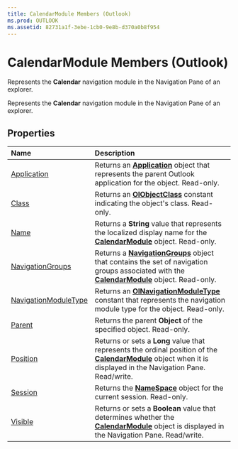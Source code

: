 ```yaml
---
title: CalendarModule Members (Outlook)
ms.prod: OUTLOOK
ms.assetid: 82731a1f-3ebe-1cb0-9e8b-d370a0b8f954
---
```



# CalendarModule Members (Outlook)
Represents the  **Calendar** navigation module in the Navigation Pane of an explorer.

Represents the  **Calendar** navigation module in the Navigation Pane of an explorer.


## Properties



|**Name**|**Description**|
|:-----|:-----|
|[Application](calendarmodule-application-property-outlook.md)|Returns an  **[Application](application-object-outlook.md)** object that represents the parent Outlook application for the object. Read-only.|
|[Class](calendarmodule-class-property-outlook.md)|Returns an  **[OlObjectClass](olobjectclass-enumeration-outlook.md)** constant indicating the object's class. Read-only.|
|[Name](calendarmodule-name-property-outlook.md)|Returns a  **String** value that represents the localized display name for the **[CalendarModule](calendarmodule-object-outlook.md)** object. Read-only.|
|[NavigationGroups](calendarmodule-navigationgroups-property-outlook.md)|Returns a  **[NavigationGroups](navigationgroups-object-outlook.md)** object that contains the set of navigation groups associated with the **[CalendarModule](calendarmodule-object-outlook.md)** object. Read-only.|
|[NavigationModuleType](calendarmodule-navigationmoduletype-property-outlook.md)|Returns an  **[OlNavigationModuleType](olnavigationmoduletype-enumeration-outlook.md)** constant that represents the navigation module type for the object. Read-only.|
|[Parent](calendarmodule-parent-property-outlook.md)|Returns the parent  **Object** of the specified object. Read-only.|
|[Position](calendarmodule-position-property-outlook.md)|Returns or sets a  **Long** value that represents the ordinal position of the **[CalendarModule](calendarmodule-object-outlook.md)** object when it is displayed in the Navigation Pane. Read/write.|
|[Session](calendarmodule-session-property-outlook.md)|Returns the  **[NameSpace](namespace-object-outlook.md)** object for the current session. Read-only.|
|[Visible](calendarmodule-visible-property-outlook.md)|Returns or sets a  **Boolean** value that determines whether the **[CalendarModule](calendarmodule-object-outlook.md)** object is displayed in the Navigation Pane. Read/write.|

